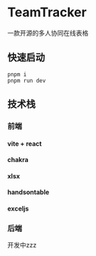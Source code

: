 # TeamTracker

一款开源的多人协同在线表格

## 快速启动

```shell
pnpm i
pnpm run dev
```

## 技术栈

### 前端

#### vite + react

#### chakra

#### xlsx

#### handsontable

#### exceljs

### 后端

开发中zzz
